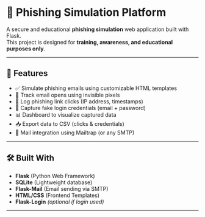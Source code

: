 # 🎯 Phishing Simulation Platform

A secure and educational **phishing simulation** web application built with Flask.  
This project is designed for **training, awareness, and educational purposes only**.

---

## 🚀 Features

- ✅ Simulate phishing emails using customizable HTML templates
- 📩 Track email opens using invisible pixels
- 🔗 Log phishing link clicks (IP address, timestamps)
- 🛑 Capture fake login credentials (email + password)
- 📊 Dashboard to visualize captured data
- 📥 Export data to CSV (clicks & credentials)
- 📧 Mail integration using Mailtrap (or any SMTP)

---

## 🛠️ Built With

- **Flask** (Python Web Framework)  
- **SQLite** (Lightweight database)  
- **Flask-Mail** (Email sending via SMTP)  
- **HTML/CSS** (Frontend Templates)  
- **Flask-Login** *(optional if login used)*

---



